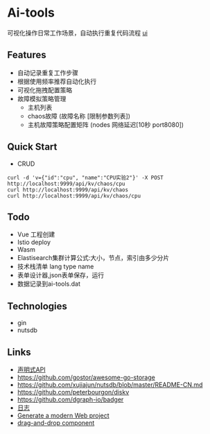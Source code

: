 # Ai-tools
可视化操作日常工作场景，自动执行重复代码流程
[ui](https://github.com/yusys-cloud/ai-tools-ui)
## Features
* 自动记录重复工作步骤
* 根据使用频率推荐自动化执行
* 可视化拖拽配置策略
* 故障模拟策略管理
    * 主机列表
    * chaos故障 (故障名称 [限制参数列表])
    * 主机故障策略配置矩阵 (nodes 网络延迟[10秒 port8080])

## Quick Start
- CRUD
``` 
curl -d 'v={"id":"cpu", "name":"CPU实验2"}' -X POST http://localhost:9999/api/kv/chaos/cpu
curl http://localhost:9999/api/kv/chaos
curl http://localhost:9999/api/kv/chaos/cpu
```
## Todo
- Vue 工程创建
- Istio deploy
- Wasm
- Elastisearch集群计算公式:大小，节点，索引由多少分片
- 技术栈清单 lang type name
- 表单设计器,json表单保存，运行
- 数据记录到ai-tools.dat

## Technologies
- gin
- nutsdb

## Links 
- [声明式API](https://skyao.io/learning-cloudnative/declarative)
- https://github.com/gostor/awesome-go-storage
- https://github.com/xujiajun/nutsdb/blob/master/README-CN.md
- https://github.com/peterbourgon/diskv
- https://github.com/dgraph-io/badger
- [日志](github.com/sirupsen/logrus)
- [Generate a modern Web project](https://github.com/Shpota/goxygen)
- [drag-and-drop component](https://github.com/SortableJS/Vue.Draggable)